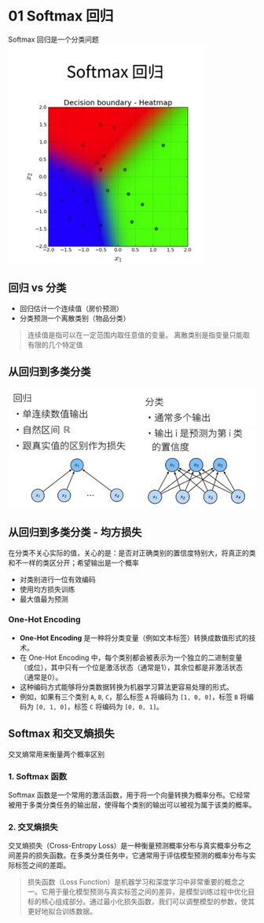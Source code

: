 # 01 Softmax 回归
Softmax 回归是一个分类问题
![](images/Pasted%20image%2020240905133754.png)

## 回归 vs 分类
- 回归估计一个连续值（房价预测）
- 分类预测一个离散类别（物品分类）

> 连续值是指可以在一定范围内取任意值的变量。
> 离散类别是指变量只能取有限的几个特定值


## 从回归到多类分类
![](images/Pasted%20image%2020240905133938.png)

## 从回归到多类分类 - 均方损失
在分类不关心实际的值，关心的是：是否对正确类别的置信度特别大，将真正的类和不一样的类区分开；希望输出是一个概率

- 对类别进行一位有效编码
- 使用均方损失训练
- 最大值最为预测

### One-Hot Encoding
- **One-Hot Encoding** 是一种将分类变量（例如文本标签）转换成数值形式的技术。
- 在 One-Hot Encoding 中，每个类别都会被表示为一个独立的二进制变量（或位），其中只有一个位是激活状态（通常是1），其余位都是非激活状态（通常是0）。
- 这种编码方式能够将分类数据转换为机器学习算法更容易处理的形式。
- 例如，如果有三个类别 `A`, `B`, `C`，那么标签 `A` 将编码为 `[1, 0, 0]`，标签 `B` 将编码为 `[0, 1, 0]`，标签 `C` 将编码为 `[0, 0, 1]`。


## Softmax 和交叉熵损失
交叉熵常用来衡量两个概率区别
### 1. Softmax 函数
Softmax 函数是一个常用的激活函数，用于将一个向量转换为概率分布。它经常被用于多类分类任务的输出层，使得每个类别的输出可以被视为属于该类的概率。

### 2. 交叉熵损失
交叉熵损失（Cross-Entropy Loss）是一种衡量预测概率分布与真实概率分布之间差异的损失函数。在多类分类任务中，它通常用于评估模型预测的概率分布与实际标签之间的差距。

> 损失函数（Loss Function）是机器学习和深度学习中非常重要的概念之一。它用于量化模型预测与真实标签之间的差异，是模型训练过程中优化目标的核心组成部分。通过最小化损失函数，我们可以调整模型的参数，使其更好地拟合训练数据。